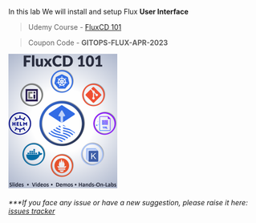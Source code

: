 

In this lab We will install and setup Flux **User Interface**

> Udemy Course - [FluxCD 101](https://www.udemy.com/course/gitops-flux)

> Coupon Code - **GITOPS-FLUX-APR-2023**

<a href="https://www.udemy.com/course/gitops-flux" style="text-align: center"><img src="./FluxCD-101-Udemy-Image-small.png" align="center"></a>

###### ****If you face any issue or have a new suggestion, please raise it here: [issues tracker](https://github.com/sidd-harth/fluxcd-tracker/issues)*
